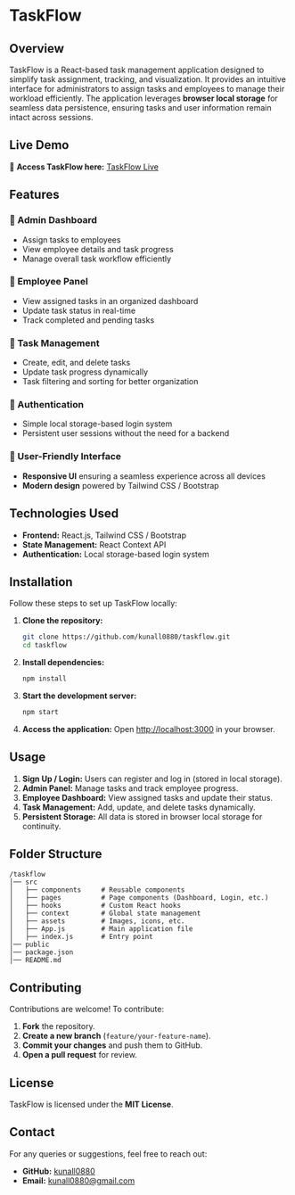 # TaskFlow

## Overview
TaskFlow is a React-based task management application designed to simplify task assignment, tracking, and visualization. It provides an intuitive interface for administrators to assign tasks and employees to manage their workload efficiently. The application leverages **browser local storage** for seamless data persistence, ensuring tasks and user information remain intact across sessions.

## Live Demo
🔗 **Access TaskFlow here:** [TaskFlow Live](https://task-flow-three-gilt.vercel.app/)

## Features
### 🔹 Admin Dashboard
- Assign tasks to employees
- View employee details and task progress
- Manage overall task workflow efficiently

### 🔹 Employee Panel
- View assigned tasks in an organized dashboard
- Update task status in real-time
- Track completed and pending tasks

### 🔹 Task Management
- Create, edit, and delete tasks
- Update task progress dynamically
- Task filtering and sorting for better organization

### 🔹 Authentication
- Simple local storage-based login system
- Persistent user sessions without the need for a backend

### 🔹 User-Friendly Interface
- **Responsive UI** ensuring a seamless experience across all devices
- **Modern design** powered by Tailwind CSS / Bootstrap

## Technologies Used
- **Frontend:** React.js, Tailwind CSS / Bootstrap
- **State Management:** React Context API
- **Authentication:** Local storage-based login system

## Installation
Follow these steps to set up TaskFlow locally:

1. **Clone the repository:**
   ```bash
   git clone https://github.com/kunall0880/taskflow.git
   cd taskflow
   ```
2. **Install dependencies:**
   ```bash
   npm install
   ```
3. **Start the development server:**
   ```bash
   npm start
   ```
4. **Access the application:**
   Open [http://localhost:3000](http://localhost:3000) in your browser.

## Usage
1. **Sign Up / Login:** Users can register and log in (stored in local storage).
2. **Admin Panel:** Manage tasks and track employee progress.
3. **Employee Dashboard:** View assigned tasks and update their status.
4. **Task Management:** Add, update, and delete tasks dynamically.
5. **Persistent Storage:** All data is stored in browser local storage for continuity.

## Folder Structure
```
/taskflow
│── src
│   ├── components     # Reusable components
│   ├── pages          # Page components (Dashboard, Login, etc.)
│   ├── hooks          # Custom React hooks
│   ├── context        # Global state management
│   ├── assets         # Images, icons, etc.
│   ├── App.js         # Main application file
│   ├── index.js       # Entry point
│── public
│── package.json
│── README.md
```

## Contributing
Contributions are welcome! To contribute:
1. **Fork** the repository.
2. **Create a new branch** (`feature/your-feature-name`).
3. **Commit your changes** and push them to GitHub.
4. **Open a pull request** for review.

## License
TaskFlow is licensed under the **MIT License**.

## Contact
For any queries or suggestions, feel free to reach out:
- **GitHub:** [kunall0880](https://github.com/kunall0880)
- **Email:** kunall0880@gmail.com

